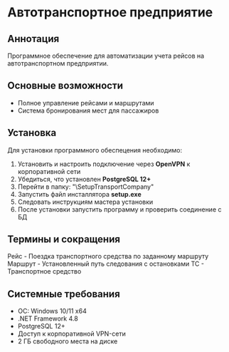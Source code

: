 # Автотранспортное предприятие

## Аннотация
Программное обеспечение для автоматизации учета рейсов на автотранспортном предприятии.

## Основные возможности
- Полное управление рейсами и маршрутами
- Система бронирования мест для пассажиров

## Установка
Для установки программного обеспецения необходимо:

1.  Установить и настроить подключение через **OpenVPN** к корпоративной сети
2.  Убедиться, что установлен **PostgreSQL 12+**
3.  Перейти в папку: "\SetupTransportCompany"
4.  Запустить файл инсталлятора **setup.exe**
5.  Следовать инструкциям мастера установки
6.  После установки запустить программу и проверить соединение с БД

## Термины и сокращения
Рейс - Поездка транспортного средства по заданному маршруту
Маршрут - Установленный путь следования с остановками
ТС - Транспортное средство

## Системные требования
- ОС: Windows 10/11 x64
- .NET Framework 4.8
- PostgreSQL 12+
- Доступ к корпоративной VPN-сети
- 2 ГБ свободного места на диске
